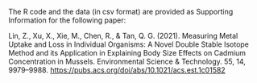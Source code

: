 The R code and the data (in csv format) are provided as Supporting Information for the following paper: 

Lin, Z., Xu, X., Xie, M., Chen, R., & Tan, Q. G. (2021). Measuring Metal Uptake and Loss in Individual Organisms: A Novel Double Stable Isotope Method and its Application in Explaining Body Size Effects on Cadmium Concentration in Mussels. Environmental Science & Technology. 55, 14, 9979–9988. https://pubs.acs.org/doi/abs/10.1021/acs.est.1c01582
